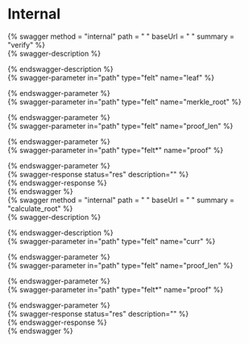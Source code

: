 
Internal
========
  
{% swagger method = "internal" path = " " baseUrl = " " summary = "verify" %}  
{% swagger-description %}  
  
{% endswagger-description %}  
{% swagger-parameter in="path" type="felt" name="leaf" %}  
  
{% endswagger-parameter %}  
{% swagger-parameter in="path" type="felt" name="merkle_root" %}  
  
{% endswagger-parameter %}  
{% swagger-parameter in="path" type="felt" name="proof_len" %}  
  
{% endswagger-parameter %}  
{% swagger-parameter in="path" type="felt*" name="proof" %}  
  
{% endswagger-parameter %}  
{% swagger-response status="res" description="" %}  
{% endswagger-response %}  
{% endswagger %}  
{% swagger method = "internal" path = " " baseUrl = " " summary = "calculate_root" %}  
{% swagger-description %}  
  
{% endswagger-description %}  
{% swagger-parameter in="path" type="felt" name="curr" %}  
  
{% endswagger-parameter %}  
{% swagger-parameter in="path" type="felt" name="proof_len" %}  
  
{% endswagger-parameter %}  
{% swagger-parameter in="path" type="felt*" name="proof" %}  
  
{% endswagger-parameter %}  
{% swagger-response status="res" description="" %}  
{% endswagger-response %}  
{% endswagger %}